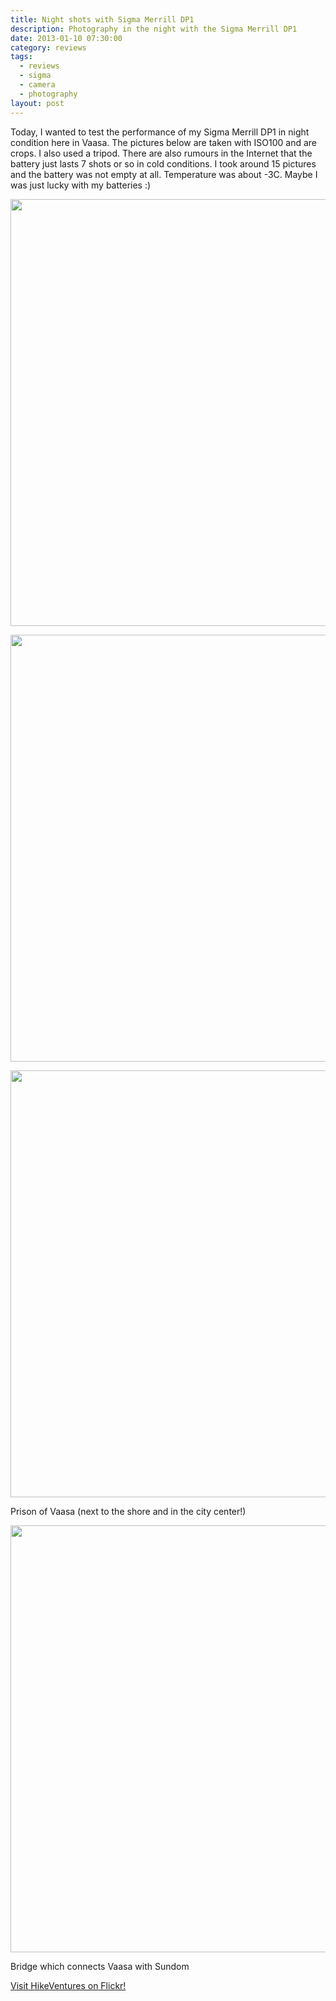 ```yaml
---
title: Night shots with Sigma Merrill DP1
description: Photography in the night with the Sigma Merrill DP1
date: 2013-01-10 07:30:00
category: reviews
tags: 
  - reviews
  - sigma
  - camera
  - photography
layout: post
---
```

Today, I wanted to test the performance of my Sigma Merrill DP1 in night condition here in Vaasa. The pictures below are taken with ISO100 and are crops. I also used a tripod. There are also rumours in the Internet that the battery just lasts 7 shots or so in cold conditions. I took around 15 pictures and the battery was not empty at all. Temperature was about -3C. Maybe I was just lucky with my batteries :)

<a href="https://www.flickr.com/photos/90204224@N07/8368721106"><img src="https://farm9.staticflickr.com/8515/8368721106_191f5527d0_b.jpg" width="1024" height="683"></a><!--more-->

<a href="https://www.flickr.com/photos/90204224@N07/8367654843"><img src="https://farm9.staticflickr.com/8357/8367654843_88fd71cc23_b.jpg" width="1024" height="683"></a>

<a href="https://www.flickr.com/photos/90204224@N07/8368723308"><img src="https://farm9.staticflickr.com/8378/8368723308_bd3ee8ba2e_b.jpg" width="1024" height="683"></a>

Prison of Vaasa (next to the shore and in the city center!)

<a href="https://www.flickr.com/photos/90204224@N07/8368723526"><img src="https://farm9.staticflickr.com/8089/8368723526_b0ed15672d_b.jpg" width="1024" height="683"></a>

Bridge which connects Vaasa with Sundom

<a href="http://www.flickr.com/photos/90204224@N07/" target="_new">Visit HikeVentures on Flickr!</a>
